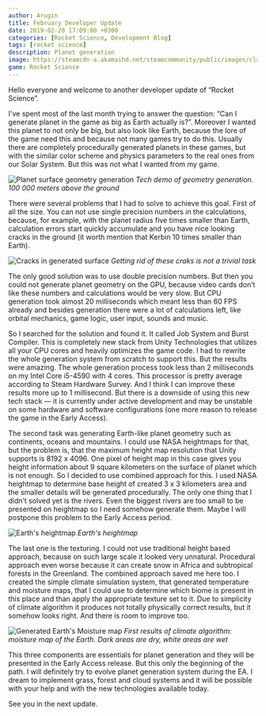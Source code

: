 ```yaml
---
author: Arugin
title: February Developer Update
date: 2019-02-28 17:09:00 +0300
categories: [Rocket Science, Development Blog]
tags: [rocket science] 
description: Planet generation
image: https://steamcdn-a.akamaihd.net/steamcommunity/public/images/clans/34094219/0243674f6c7ad289ebd6693251e8c62bac3a0932.png
game: Rocket Science
---
```


Hello everyone and welcome to another developer update of “Rocket Science”.  

I've spent most of the last month trying to answer the question: “Can I generate planet in the game as big as Earth actually is?”. Moreover I wanted this planet to not only be big, but also look like Earth, because the lore of the game need this and because not many games try to do this. Usually there are completely procedurally generated planets in these games, but with the similar color scheme and physics parameters to the real ones from our Solar System. But this was not what I wanted from my game.

![Planet surface geometry generation](https://steamcdn-a.akamaihd.net/steamcommunity/public/images/clans/34094219/0243674f6c7ad289ebd6693251e8c62bac3a0932.png)
_Tech demo of geometry generation. 100 000 meters above the ground_

There were several problems that I had to solve to achieve this goal. First of all the size. You can not use single precision numbers in the calculations, because, for example, with the planet radius five times smaller than Earth, calculation errors start quickly accumulate and you have nice looking cracks in the ground (it worth mention that Kerbin 10 times smaller than Earth).

![Cracks in generated surface](https://steamcdn-a.akamaihd.net/steamcommunity/public/images/clans/34094219/5a055b0f3bd086e788fb2030e1cb1f701672c7ea.png)
_Getting rid of these craks is not a trivial task_

The only good solution was to use double precision numbers. But then you could not generate planet geometry on the GPU, because video cards don’t like these numbers and calculations would be very slow. But CPU generation took almost 20 milliseconds which meant less than 60 FPS already and besides generation there were a lot of calculations left, like orbital mechanics, game logic, user input, sounds and music.

So I searched for the solution and found it. It called Job System and Burst Compiler. This is completely new stack from Unity Technologies that utilizes all your CPU cores and heavily optimizes the game code. I had to rewrite the whole generation system from scratch to support this. But the results were amazing. The whole generation process took less than 2 milliseconds on my Intel Core i5-4590 with 4 cores. This processor is pretty average according to Steam Hardware Survey. And I think I can improve these results more up to 1 millisecond. But there is a downside of using this new tech stack — it is currently under active development and may be unstable on some hardware and software configurations (one more reason to release the game in the Early Access).

The second task was generating Earth-like planet geometry such as continents, oceans and mountains. I could use NASA heightmaps for that, but the problem is, that the maximum height map resolution that Unity supports is 8192 x 4096. One pixel of height map in this case gives you height information about 9 square kilometers on the surface of planet which is not enough. So I decided to use combined approach for this. I used NASA heightmap to determine base height of created 3 x 3 kilometers area and the smaller details will be generated procedurally. The only one thing that I didn’t solved yet is the rivers. Even the biggest rivers are too small to be presented on heightmap so I need somehow generate them. Maybe I will postpone this problem to the Early Access period.

![Earth's heightmap](https://steamcdn-a.akamaihd.net/steamcommunity/public/images/clans/34094219/9c629acd1c8f66924a508626055b5f940c128602.png)
_Earth's heightmap_

The last one is the texturing. I could not use traditional height based approach, because on such large scale it looked very unnatural. Procedural approach even worse because it can create snow in Africa and subtropical forests in the Greenland. The combined approach saved me here too. I created the simple climate simulation system, that generated temperature and moisture maps, that I could use to determine which biome is present in this place and than apply the appropriate texture set to it. Due to simplicity of climate algorithm it produces not totally physically correct results, but it somehow looks right. And there is room to improve too.

![Generated Earth's Moisture map](https://steamcdn-a.akamaihd.net/steamcommunity/public/images/clans/34094219/e7a1326f910b6d926269eae9b08d6e3ffe1d3dea.png)
_First results of climate algorithm: moisture map of the Earth. Dark areas are dry, white areas are wet_

This three components are essentials for planet generation and they will be presented in the Early Access release. But this only the beginning of the path. I will definitely try to evolve planet generation system during the EA. I dream to implement grass, forest and cloud systems and it will be possible with your help and with the new technologies available today.

See you in the next update.
